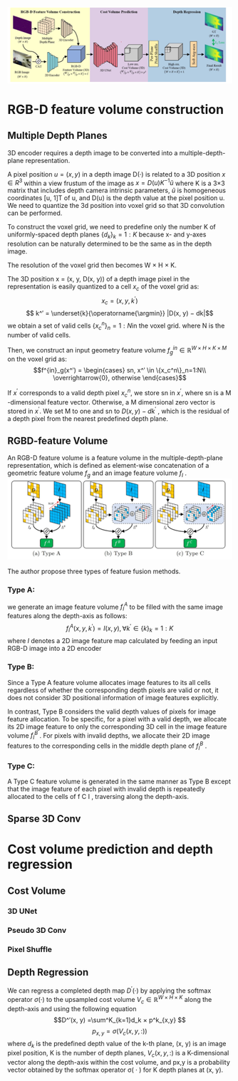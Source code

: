 ![pipeline](pipeline.jpg)
# RGB-D feature volume construction
## Multiple Depth Planes

3D encoder requires a depth image to be converted into a multiple-depth-plane representation.

A pixel position $u = (x, y)$ in a depth image D(·) is related to a 3D position $x \in R^3$ within a view frustum of the image as $x = D(u)K^{-1}\widetilde{u}$ where K is a 3×3 matrix that includes depth camera intrinsic parameters,  $\widetilde{u}$ is homogeneous coordinates [u, 1]T of u, and D(u) is the depth value at the pixel position u. We need to quantize the 3d position into voxel grid so that 3D convolution can be performed.

To construct the voxel grid, we need to predefine only the number K of uniformly-spaced depth planes $\{d_k\}_k=1:K$ because x- and y-axes resolution can be naturally determined to be the same as in the depth image.

The resolution of the voxel grid then becomes W × H × K.

The 3D position x = (x, y, D(x, y)) of a depth image pixel in the representation is easily quantized to a cell $x_c$ of the voxel grid as:
$$ x_c = (x, y, k^′) $$
$$ k^′ = \underset{k}{\operatorname{\argmin}} |D(x, y) − dk|$$
we obtain a set of valid cells $\{x_c^n\}_n=1:N$in the voxel grid. where N is the number of valid cells.

Then, we construct an input geometry feature volume $f^{in}_g \in \mathbb{R}^{W\times H\times K \times M}$ on the voxel grid as:
$$f^{in}_g(x^′) = 
\begin{cases}
sn, x^′ \in \{x_c^n\}_n=1:N\\
\overrightarrow{0}, otherwise
\end{cases}$$

If $x^′$ corresponds to a valid depth pixel $x_c^n$, we store sn in $x^′$, where sn is a M -dimensional feature vector. Otherwise, a M dimensional zero vector is stored in $x^′$. We set M to one and sn to $D(x, y) − dk^′$ , which is the residual of a depth pixel from the nearest predefined depth plane.

## RGBD-feature Volume
An RGB-D feature volume is a feature volume in the multiple-depth-plane representation, which is defined as element-wise concatenation of a geometric feature volume $f_g$ and an image feature volume $f_I$ .
![feature volume](rgbd_feature.jpg)

The author propose three types of feature fusion methods.

### Type A:
we generate an image feature volume $f^A_I$ to be filled with the same image features along the depth-axis as follows: 
$$f^A_I (x, y, k^′) = I(x, y), ∀k^′ ∈ \{k\}_k=1:K$$ 
where $I$ denotes a 2D image feature map calculated by feeding an input RGB-D image into a 2D encoder

### Type B:
Since a Type A feature volume allocates image features to its all cells regardless of whether the corresponding depth pixels are valid or not, it does not consider 3D positional information of image features explicitly. 

In contrast, Type B considers the valid depth values of pixels for image feature allocation. To be specific, for a pixel with a valid depth, we allocate its 2D image feature to only the corresponding 3D cell in the image feature volume $f^B_I$ . For pixels with invalid depths, we allocate their 2D image features to the corresponding cells in the middle depth plane of $f^B_I$ .

### Type C:
A Type C feature volume is generated in the same manner as Type B except that the image feature of each pixel with invalid depth is repeatedly allocated to the cells of f C I , traversing along the depth-axis.


## Sparse 3D Conv

# Cost volume prediction and depth regression

## Cost Volume

### 3D UNet
### Pseudo 3D Conv
### Pixel Shuffle

## Depth Regression
We can regress a completed depth map $D^′(·)$ by applying the softmax operator $\sigma( · )$ to the upsampled cost volume $V_c \in \mathbb{R}^{W ×H×K}$ along the depth-axis and using the following equation
$$D^′(x, y) =\sum^K_{k=1}d_k × p^k_{x,y} $$
$$p_{x,y} = \sigma(V_c(x, y, :))$$
where $d_k$ is the predefined depth value of the k-th plane, (x, y) is an image pixel position, K is the number of depth planes, $V_c(x, y, :)$ is a K-dimensional vector along the depth-axis within the cost volume, and px,y is a probability vector obtained by the softmax operator σ( · ) for K depth planes at (x, y).